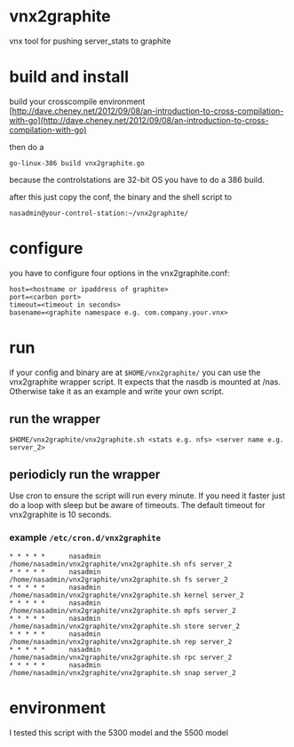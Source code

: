 vnx2graphite
===============

vnx tool for pushing server_stats to graphite

# build and install #
build your crosscompile environment [http://dave.cheney.net/2012/09/08/an-introduction-to-cross-compilation-with-go](http://dave.cheney.net/2012/09/08/an-introduction-to-cross-compilation-with-go)

then do a 
    
    go-linux-386 build vnx2graphite.go

because the controlstations are 32-bit OS you have to do a 386 build.

after this just copy the conf, the binary and the shell script to 
    
    nasadmin@your-control-station:~/vnx2graphite/

# configure #
you have to configure four options in the vnx2graphite.conf:
    
    host=<hostname or ipaddress of graphite>
    port=<carbon port>
    timeout=<timeout in seconds>
    basename=<graphite namespace e.g. com.company.your.vnx>

# run #
if your config and binary are at `$HOME/vnx2graphite/` you can use the vnx2graphite wrapper script. It expects that the nasdb is mounted at /nas. Otherwise take it as an example and write your own script.

## run the wrapper ##

    $HOME/vnx2graphite/vnx2graphite.sh <stats e.g. nfs> <server name e.g. server_2>

## periodicly run the wrapper ##
Use cron to ensure the script will run every minute. If you need it faster just do a loop with sleep but be aware of timeouts. The default timeout for vnx2graphite is 10 seconds.

### example `/etc/cron.d/vnx2graphite` ###

    * * * * *      nasadmin     /home/nasadmin/vnx2graphite/vnx2graphite.sh nfs server_2
    * * * * *      nasadmin     /home/nasadmin/vnx2graphite/vnx2graphite.sh fs server_2
    * * * * *      nasadmin     /home/nasadmin/vnx2graphite/vnx2graphite.sh kernel server_2
    * * * * *      nasadmin     /home/nasadmin/vnx2graphite/vnx2graphite.sh mpfs server_2
    * * * * *      nasadmin     /home/nasadmin/vnx2graphite/vnx2graphite.sh store server_2
    * * * * *      nasadmin     /home/nasadmin/vnx2graphite/vnx2graphite.sh rep server_2
    * * * * *      nasadmin     /home/nasadmin/vnx2graphite/vnx2graphite.sh rpc server_2
    * * * * *      nasadmin     /home/nasadmin/vnx2graphite/vnx2graphite.sh snap server_2

# environment #
I tested this script with the 5300 model and the 5500 model